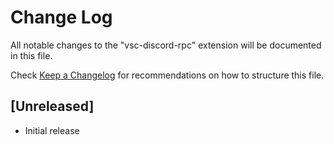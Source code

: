 # Change Log
All notable changes to the "vsc-discord-rpc" extension will be documented in this file.

Check [Keep a Changelog](http://keepachangelog.com/) for recommendations on how to structure this file.

## [Unreleased]
- Initial release